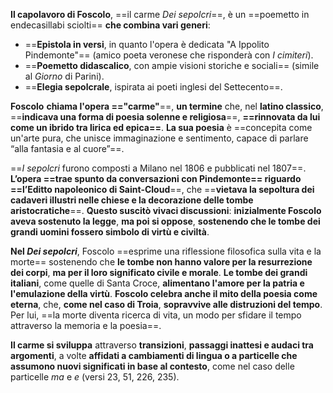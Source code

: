**Il capolavoro di Foscolo**, ==il carme _Dei sepolcri_==, è un ==poemetto in endecasillabi sciolti== **che combina vari generi**:

- ==**Epistola in versi**, in quanto l'opera è dedicata "A Ippolito Pindemonte"== (amico poeta veronese che risponderà con _I cimiteri_).
- ==**Poemetto didascalico**, con ampie visioni storiche e sociali== (simile al _Giorno_ di Parini).
- ==**Elegia sepolcrale**, ispirata ai poeti inglesi del Settecento==.

**Foscolo** **chiama l'opera =="carme"**==, **un termine** che, nel **latino classico**, ==**indicava una forma di poesia solenne e religiosa**==, **==rinnovata da lui come un ibrido tra lirica ed epica==**. **La sua poesia** è ==concepita come un'arte pura, che unisce immaginazione e sentimento, capace di parlare “alla fantasia e al cuore”==.

==_I sepolcri_ furono composti a Milano nel 1806 e pubblicati nel 1807==. **L’opera ==trae spunto da conversazioni con Pindemonte== riguardo ==l’Editto napoleonico di Saint-Cloud**==, che ==**vietava la sepoltura dei cadaveri illustri nelle chiese e la decorazione delle tombe aristocratiche**==. **Questo suscitò vivaci discussioni**: **inizialmente Foscolo aveva sostenuto la legge**, **ma poi si oppose**, **sostenendo che le tombe dei grandi uomini fossero simbolo di virtù e civiltà**.

**Nel _Dei sepolcri_**, Foscolo ==esprime una riflessione filosofica sulla vita e la morte== sostenendo che **le tombe non hanno valore per la resurrezione dei corpi**, **ma per il loro significato civile e morale**. **Le tombe dei grandi italiani**, come quelle di Santa Croce, **alimentano l'amore per la patria e l'emulazione della virtù**. **Foscolo celebra anche il mito della poesia come eterna**, che, **come nel caso di Troia**, **sopravvive alle distruzioni del tempo**. Per lui, ==la morte diventa ricerca di vita, un modo per sfidare il tempo attraverso la memoria e la poesia==.

**Il carme si sviluppa** attraverso **transizioni**, **passaggi inattesi e audaci tra argomenti**, a volte **affidati a cambiamenti di lingua o a particelle che assumono nuovi significati in base al contesto**, come nel caso delle particelle _ma_ e _e_ (versi 23, 51, 226, 235).